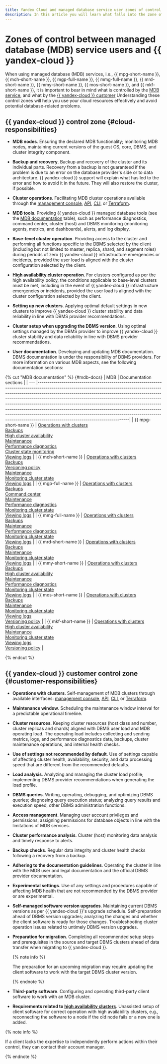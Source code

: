 ```yaml
---
title: Yandex Cloud and managed database service user zones of control
description: In this article you will learn what falls into the zone of control of managed database service users and what is under Yandex Cloud's responsibility.
---
```


# Zones of control between managed database (MDB) service users and {{ yandex-cloud }}

When using managed database (MDB) services, i.e., {{ mpg-short-name }}, {{ mch-short-name }}, {{ mgp-full-name }}, {{ mmg-full-name }}, {{ mrd-short-name }}, {{ mmy-short-name }}, {{ mos-short-name }}, and {{ mkf-short-name }}, it is important to bear in mind what is controlled by the [MDB service](#cloud-responsibilities), and what by the [{{ yandex-cloud }} customer](#customer-responsibilities) Understanding these control zones will help you use your cloud resources effectively and avoid potential database-related problems.

## {{ yandex-cloud }} control zone {#cloud-responsibilities}

* **MDB nodes**. Ensuring the declared MDB functionality; monitoring MDB nodes, maintaining current versions of the guest OS, core, DBMS, and cluster integrity component.

* **Backup and recovery**. Backup and recovery of the cluster and its individual parts. Recovery from a backup is not guaranteed if the problem is due to an error on the database provider's side or to data architecture. {{ yandex-cloud }} support will explain what has led to the error and how to avoid it in the future. They will also restore the cluster, if possible.

* **Cluster operations**. Facilitating MDB cluster operations available through the [management console](../../console/index.yaml), [API](../../api-design-guide/index.yaml), [CLI](../../cli/index.yaml), or [Terraform](../../terraform/index.yaml).

* **MDB tools**. Providing {{ yandex-cloud }} managed database tools (see the [MDB documentation](#mdb-docs) table), such as performance diagnostics, command center, cluster (host) and DBMS monitoring (monitoring agents, metrics, and dashboards), alerts, and log display.

* **Base-level cluster operation**. Providing access to the cluster and performing all functions specific to the DBMS selected by the client (including but not limited to master, replica, shard, and segment roles) during periods of zero {{ yandex-cloud }} infrastructure emergencies or incidents, provided the user load is aligned with the cluster configuration selected by the client.

* **[High availability cluster](../../architecture/fault-tolerance.md#mdb-ha) operation**. For clusters configured as per the high availability policy, the conditions applicable to base-level clusters must be met, including in the event of {{ yandex-cloud }} infrastructure emergencies or incidents, provided the user load is aligned with the cluster configuration selected by the client.

* **Setting up new clusters**. Applying optimal default settings in new clusters to improve {{ yandex-cloud }} cluster stability and data reliability in line with DBMS provider recommendations.

* **Cluster setup when upgrading the DBMS version**. Using optimal settings managed by the DBMS provider to improve {{ yandex-cloud }} cluster stability and data reliability in line with DBMS provider recommendations.

* **User documentation**. Developing and updating MDB documentation. DBMS documentation is under the responsibility of DBMS providers. For more information on various MDB aspects, see the following documentation sections:
  
 {% cut "MDB documentation" %} {#mdb-docs}
  | MDB | Documentation sections |
  | --- |----------------------------------------------------------------------------------------------------------------------------------------------------------------------------------------------------------------------------------------------------------------------------------------------------------------------------------------------------------------------------------------------------------------------------------------------------------------------------------------------------------------------------------------------------------------------------------------------------------------|
  | {{ mpg-short-name }} | [Operations with clusters](../../managed-postgresql/operations/index.md)</br>[Backups](../../managed-postgresql/concepts/backup.md)</br>[High cluster availability](../../managed-postgresql/concepts/high-availability.md)</br>[Maintenance](../../managed-postgresql/concepts/maintenance.md)</br>[Performance diagnostics](../../managed-postgresql/operations/performance-diagnostics.md)</br>[Cluster state monitoring](../../managed-postgresql/operations/monitoring.md)</br>[Viewing logs](../../managed-postgresql/operations/cluster-logs.md) |
  | {{ mch-short-name }} | [Operations with clusters](../../managed-clickhouse/operations/index.md)</br>[Backups](../../managed-clickhouse/concepts/backup.md)</br>[Versioning policy](../../managed-clickhouse/concepts/update-policy.md)</br>[Maintenance](../../managed-clickhouse/concepts/maintenance.md)</br>[Monitoring cluster state](../../managed-clickhouse/operations/monitoring.md)</br>[Viewing logs](../../managed-clickhouse/operations/cluster-logs.md) |
  | {{ mgp-full-name }} | [Operations with clusters](../../managed-greenplum/operations/index.md)</br>[Backups](../../managed-greenplum/concepts/backup.md)</br>[Command center](../../managed-greenplum/concepts/command-center.md)</br>[Maintenance](../../managed-greenplum/concepts/maintenance.md)</br>[Performance diagnostics](../../managed-greenplum/operations/performance-diagnostics.md)</br>[Monitoring cluster state](../../managed-greenplum/operations/monitoring.md)</br>[Viewing logs](../../managed-greenplum/operations/cluster-logs.md) |
  | {{ mmg-full-name }} | [Operations with clusters](../../storedoc/operations/index.md)</br>[Backups](../../storedoc/concepts/backup.md)</br>[Maintenance](../../storedoc/concepts/maintenance.md)</br>[Performance diagnostics](../../storedoc/operations/performance-diagnostics.md)</br>[Monitoring cluster state](../../storedoc/operations/monitoring.md)</br>[Viewing logs](../../storedoc/operations/cluster-logs.md) |
  | {{ mrd-short-name }} | [Operations with clusters](../../managed-redis/operations/index.md)</br>[Backups](../../managed-redis/concepts/backup.md)</br>[Maintenance](../../managed-redis/concepts/maintenance.md)</br>[Monitoring cluster state](../../managed-redis/operations/monitoring.md)</br>[Viewing logs](../../managed-redis/operations/cluster-logs.md) |
  | {{ mmy-short-name }} | [Operations with clusters](../../managed-mysql/operations/index.md)</br>[Backups](../../managed-mysql/concepts/backup.md)</br>[High cluster availability](../../managed-mysql/concepts/high-availability.md)</br>[Maintenance](../../managed-mysql/concepts/maintenance.md)</br>[Performance diagnostics](../../managed-mysql/operations/performance-diagnostics.md)</br>[Monitoring cluster state](../../managed-mysql/operations/monitoring.md)</br>[Viewing logs](../../managed-mysql/operations/cluster-logs.md) |
  | {{ mos-short-name }} | [Operations with clusters](../../managed-opensearch/operations/index.md)</br>[Backups](../../managed-opensearch/concepts/backup.md)</br>[Maintenance](../../managed-opensearch/concepts/maintenance.md)</br>[Monitoring cluster state](../../managed-opensearch/operations/monitoring.md)</br>[Viewing logs](../../managed-opensearch/operations/cluster-logs.md)</br>[Versioning policy](../../managed-opensearch/concepts/update-policy.md) |
  | {{ mkf-short-name }} | [Operations with clusters](../../managed-kafka/operations/index.md)</br>[High cluster availability](../../managed-kafka/concepts/ha-cluster.md)</br>[Maintenance](../../managed-kafka/concepts/maintenance.md)</br>[Monitoring cluster state](../../managed-kafka/operations/monitoring.md)</br>[Viewing logs](../../managed-kafka/operations/cluster-logs.md)</br>[Versioning policy](../../managed-kafka/concepts/update-policy.md) |

  {% endcut %}

## {{ yandex-cloud }} customer control zone {#customer-responsibilities}

* **Operations with clusters**. Self-management of MDB clusters through available interfaces: [management console](../../console/index.yaml), [API](../../api-design-guide/index.yaml), [CLI](../../cli/index.yaml), or [Terraform](../../terraform/index.yaml).

* **Maintenance window**. Scheduling the maintenance window interval for a predictable operational timeline.

* **Cluster resources**. Keeping cluster resources (host class and number, cluster replicas and shards) aligned with DBMS user load and MDB operating load. The operating load includes collecting and sending metrics, logs, and performance diagnostics data, backups, cluster maintenance operations, and internal health checks.

* **Use of settings not recommended by default**. Use of settings capable of affecting cluster health, availability, security, and data processing speed that are different from the recommended defaults.

* **Load analysis**. Analyzing and managing the cluster load profile; implementing DBMS provider recommendations when generating the load profile.

* **DBMS queries**. Writing, operating, debugging, and optimizing DBMS queries; diagnosing query execution status; analyzing query results and execution speed, other DBMS administration functions.

* **Access management**. Managing user account privileges and permissions, assigning permissions for database objects in line with the limitations of MDB services.

* **Cluster performance analysis**. Cluster (host) monitoring data analysis and timely response to alerts.

* **Backup checks**. Regular data integrity and cluster health checks following a recovery from a backup.

* **Adhering to the documentation guidelines**. Operating the cluster in line with the MDB user and legal documentation and the official DBMS provider documentation.

* **Experimental settings**. Use of any settings and procedures capable of affecting MDB health that are not recommended by the DBMS provider or are experimental.

* **Self-managed software version upgrades**. Maintaining current DBMS versions as per {{ yandex-cloud }}'s upgrade schedule. Self-preparation ahead of DBMS version upgrades; analyzing the changes and whether the client software is ready for those changes. Troubleshooting cluster operation issues related to untimely DBMS version upgrades.

* **Preparation for migration**. Completing all recommended setup steps and prerequisites in the source and target DBMS clusters ahead of data transfer when migrating to {{ yandex-cloud }}. 

  {% note info %}

  The preparation for an upcoming migration may require updating the client software to work with the target DBMS cluster version.

  {% endnote %}

* **Third-party software**. Configuring and operating third-party client software to work with an MDB cluster.

* **Requirements related to [high availability clusters](../../architecture/fault-tolerance.md#mdb-ha)**. Unassisted setup of client software for correct operation with high availability clusters, e.g., reconnecting the software to a node if the old node fails or a new one is added.

{% note info %}

If a client lacks the expertise to independently perform actions within their control, they can contact their account manager.

{% endnote %}
